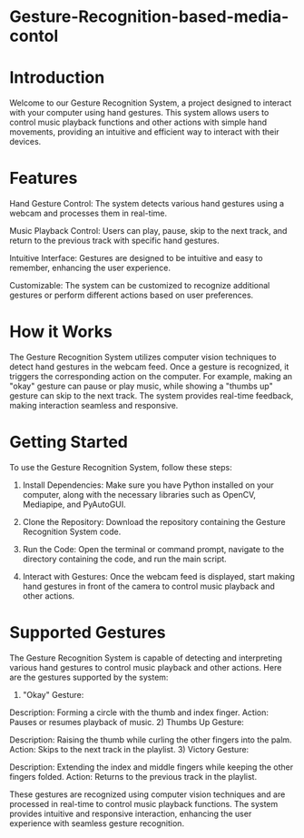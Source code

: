 # Gesture-Recognition-based-media-contol

# **Introduction**

Welcome to our Gesture Recognition System, a project designed to interact with your computer using hand gestures. This system allows users to control music playback functions and other actions with simple hand movements, providing an intuitive and efficient way to interact with their devices.

# **Features**

Hand Gesture Control: The system detects various hand gestures using a webcam and processes them in real-time.

Music Playback Control: Users can play, pause, skip to the next track, and return to the previous track with specific hand gestures.

Intuitive Interface: Gestures are designed to be intuitive and easy to remember, enhancing the user experience.

Customizable: The system can be customized to recognize additional gestures or perform different actions based on user preferences.

# **How it Works**
The Gesture Recognition System utilizes computer vision techniques to detect hand gestures in the webcam feed. Once a gesture is recognized, it triggers the corresponding action on the computer. For example, making an "okay" gesture can pause or play music, while showing a "thumbs up" gesture can skip to the next track. The system provides real-time feedback, making interaction seamless and responsive.

# **Getting Started**
To use the Gesture Recognition System, follow these steps:

1) Install Dependencies: Make sure you have Python installed on your computer, along with the necessary libraries such as OpenCV, Mediapipe, and PyAutoGUI.

2) Clone the Repository: Download the repository containing the Gesture Recognition System code.

3) Run the Code: Open the terminal or command prompt, navigate to the directory containing the code, and run the main script.

4) Interact with Gestures: Once the webcam feed is displayed, start making hand gestures in front of the camera to control music playback and other actions.

# Supported Gestures
The Gesture Recognition System is capable of detecting and interpreting various hand gestures to control music playback and other actions. Here are the gestures supported by the system:

1) "Okay" Gesture:

Description: Forming a circle with the thumb and index finger.
Action: Pauses or resumes playback of music.
2) Thumbs Up Gesture:

Description: Raising the thumb while curling the other fingers into the palm.
Action: Skips to the next track in the playlist.
3) Victory Gesture:

Description: Extending the index and middle fingers while keeping the other fingers folded.
Action: Returns to the previous track in the playlist.


These gestures are recognized using computer vision techniques and are processed in real-time to control music playback functions. The system provides intuitive and responsive interaction, enhancing the user experience with seamless gesture recognition.
